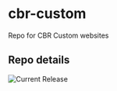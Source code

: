 # cbr-custom
Repo for CBR Custom websites 


## Repo details

![Current Release](https://img.shields.io/badge/release-v0.2.9-blue)


